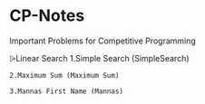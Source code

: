 # CP-Notes
Important Problems for Competitive Programming

⩥Linear Search
    1.Simple Search (SimpleSearch)
    
    2.Maximum Sum (Maximum Sum)
    
    3.Mannas First Name (Mannas)
    

